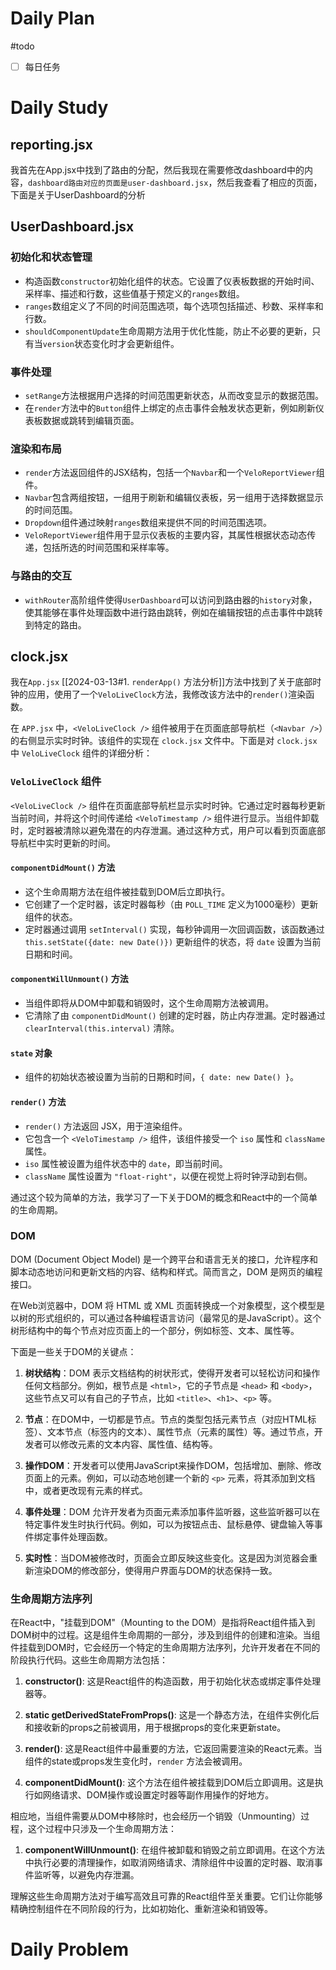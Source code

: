 # Daily Plan
#todo
- [ ] 每日任务
# Daily Study
## reporting.jsx

我首先在App.jsx中找到了路由的分配，然后我现在需要修改dashboard中的内容，`dashboard路由对应的页面是user-dashboard.jsx`，然后我查看了相应的页面，下面是关于UserDashboard的分析
## UserDashboard.jsx
### 初始化和状态管理

- 构造函数`constructor`初始化组件的状态。它设置了仪表板数据的开始时间、采样率、描述和行数，这些值基于预定义的`ranges`数组。
- `ranges`数组定义了不同的时间范围选项，每个选项包括描述、秒数、采样率和行数。
- `shouldComponentUpdate`生命周期方法用于优化性能，防止不必要的更新，只有当`version`状态变化时才会更新组件。

### 事件处理

- `setRange`方法根据用户选择的时间范围更新状态，从而改变显示的数据范围。
- 在`render`方法中的`Button`组件上绑定的点击事件会触发状态更新，例如刷新仪表板数据或跳转到编辑页面。

### 渲染和布局

- `render`方法返回组件的JSX结构，包括一个`Navbar`和一个`VeloReportViewer`组件。
- `Navbar`包含两组按钮，一组用于刷新和编辑仪表板，另一组用于选择数据显示的时间范围。
- `Dropdown`组件通过映射`ranges`数组来提供不同的时间范围选项。
- `VeloReportViewer`组件用于显示仪表板的主要内容，其属性根据状态动态传递，包括所选的时间范围和采样率等。

### 与路由的交互

- `withRouter`高阶组件使得`UserDashboard`可以访问到路由器的`history`对象，使其能够在事件处理函数中进行路由跳转，例如在编辑按钮的点击事件中跳转到特定的路由。
## clock.jsx
我在`App.jsx` [[2024-03-13#1. `renderApp()` 方法分析]]方法中找到了关于底部时钟的应用，使用了一个`VeloLiveClock`方法，我修改该方法中的`render()`渲染函数。
  
在 `APP.jsx` 中，`<VeloLiveClock />` 组件被用于在页面底部导航栏（`<Navbar />`）的右侧显示实时时钟。该组件的实现在 `clock.jsx` 文件中。下面是对 `clock.jsx` 中 `VeloLiveClock` 组件的详细分析：

### `VeloLiveClock` 组件
`<VeloLiveClock />` 组件在页面底部导航栏显示实时时钟。它通过定时器每秒更新当前时间，并将这个时间传递给 `<VeloTimestamp />` 组件进行显示。当组件卸载时，定时器被清除以避免潜在的内存泄漏。通过这种方式，用户可以看到页面底部导航栏中实时更新的时间。

#### `componentDidMount()` 方法

- 这个生命周期方法在组件被挂载到DOM后立即执行。
- 它创建了一个定时器，该定时器每秒（由 `POLL_TIME` 定义为1000毫秒）更新组件的状态。
- 定时器通过调用 `setInterval()` 实现，每秒钟调用一次回调函数，该函数通过 `this.setState({date: new Date()})` 更新组件的状态，将 `date` 设置为当前日期和时间。

#### `componentWillUnmount()` 方法

- 当组件即将从DOM中卸载和销毁时，这个生命周期方法被调用。
- 它清除了由 `componentDidMount()` 创建的定时器，防止内存泄漏。定时器通过 `clearInterval(this.interval)` 清除。

#### `state` 对象

- 组件的初始状态被设置为当前的日期和时间，`{ date: new Date() }`。

#### `render()` 方法

- `render()` 方法返回 JSX，用于渲染组件。
- 它包含一个 `<VeloTimestamp />` 组件，该组件接受一个 `iso` 属性和 `className` 属性。
- `iso` 属性被设置为组件状态中的 `date`，即当前时间。
- `className` 属性设置为 `"float-right"`，以便在视觉上将时钟浮动到右侧。

通过这个较为简单的方法，我学习了一下关于DOM的概念和React中的一个简单的生命周期。

### DOM
  
DOM (Document Object Model) 是一个跨平台和语言无关的接口，允许程序和脚本动态地访问和更新文档的内容、结构和样式。简而言之，DOM 是网页的编程接口。

在Web浏览器中，DOM 将 HTML 或 XML 页面转换成一个对象模型，这个模型是以树的形式组织的，可以通过各种编程语言访问（最常见的是JavaScript）。这个树形结构中的每个节点对应页面上的一个部分，例如标签、文本、属性等。

下面是一些关于DOM的关键点：

1. **树状结构**：DOM 表示文档结构的树状形式，使得开发者可以轻松访问和操作任何文档部分。例如，根节点是 `<html>`，它的子节点是 `<head>` 和 `<body>`，这些节点又可以有自己的子节点，比如 `<title>`、`<h1>`、`<p>` 等。
    
2. **节点**：在DOM中，一切都是节点。节点的类型包括元素节点（对应HTML标签）、文本节点（标签内的文本）、属性节点（元素的属性）等。通过节点，开发者可以修改元素的文本内容、属性值、结构等。
    
3. **操作DOM**：开发者可以使用JavaScript来操作DOM，包括增加、删除、修改页面上的元素。例如，可以动态地创建一个新的 `<p>` 元素，将其添加到文档中，或者更改现有元素的样式。
    
4. **事件处理**：DOM 允许开发者为页面元素添加事件监听器，这些监听器可以在特定事件发生时执行代码。例如，可以为按钮点击、鼠标悬停、键盘输入等事件绑定事件处理函数。
    
5. **实时性**：当DOM被修改时，页面会立即反映这些变化。这是因为浏览器会重新渲染DOM的修改部分，使得用户界面与DOM的状态保持一致。
### 生命周期方法序列
在React中，"挂载到DOM"（Mounting to the DOM）是指将React组件插入到DOM树中的过程。这是组件生命周期的一部分，涉及到组件的创建和渲染。当组件挂载到DOM时，它会经历一个特定的生命周期方法序列，允许开发者在不同的阶段执行代码。这些生命周期方法包括：

1. **constructor()**: 这是React组件的构造函数，用于初始化状态或绑定事件处理器等。
    
2. **static getDerivedStateFromProps()**: 这是一个静态方法，在组件实例化后和接收新的props之前被调用，用于根据props的变化来更新state。
    
3. **render()**: 这是React组件中最重要的方法，它返回需要渲染的React元素。当组件的state或props发生变化时，`render` 方法会被调用。
    
4. **componentDidMount()**: 这个方法在组件被挂载到DOM后立即调用。这是执行如网络请求、DOM操作或设置定时器等副作用操作的好地方。
    

相应地，当组件需要从DOM中移除时，也会经历一个销毁（Unmounting）过程，这个过程中只涉及一个生命周期方法：

1. **componentWillUnmount()**: 在组件被卸载和销毁之前立即调用。在这个方法中执行必要的清理操作，如取消网络请求、清除组件中设置的定时器、取消事件监听等，以避免内存泄漏。

理解这些生命周期方法对于编写高效且可靠的React组件至关重要。它们让你能够精确控制组件在不同阶段的行为，比如初始化、重新渲染和销毁等。
# Daily Problem